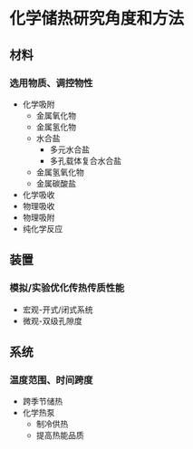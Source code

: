 # 化学储热研究角度和方法

## 材料

### 选用物质、调控物性

- 化学吸附
  - 金属氧化物
  - 金属氢化物
  - 水合盐
    - 多元水合盐
    - 多孔载体复合水合盐
  - 金属氢氧化物
  - 金属碳酸盐
- 化学吸收
- 物理吸收
- 物理吸附
- 纯化学反应

## 装置

### 模拟/实验优化传热传质性能

- 宏观-开式/闭式系统
- 微观-双级孔隙度

## 系统

### 温度范围、时间跨度

- 跨季节储热
- 化学热泵
  - 制冷供热
  - 提高热能品质
